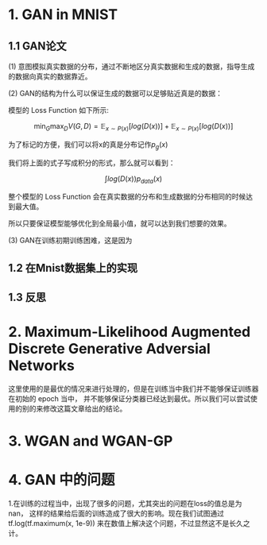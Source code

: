 # 1. GAN in MNIST

## 1.1 GAN论文

(1) 意图模拟真实数据的分布，通过不断地区分真实数据和生成的数据，指导生成的数据向真实的数据靠近。

(2) GAN的结构为什么可以保证生成的数据可以足够贴近真是的数据：
  
模型的 Loss Function 如下所示:
 
$$ \min_{G} \max_{D} V(G,D) = \mathbb{E}_{x\sim P(x)} [log(D(x))] + \mathbb{E}_{x\sim P(x)} [log(D(x))] $$
    
 
为了标记的方便，我们可以将x的真是分布记作$p_{g}(x)$

我们将上面的式子写成积分的形式，那么就可以看到：

$$\int log\big(D(x)\big)p_{data}(x) $$

整个模型的 Loss Function 会在真实数据的分布和生成数据的分布相同的时候达到最大值。

所以只要保证模型能够优化到全局最小值，就可以达到我们想要的效果。

(3) GAN在训练初期训练困难，这是因为


## 1.2 在Mnist数据集上的实现

## 1.3 反思

# 2. Maximum-Likelihood Augmented Discrete Generative Adversial Networks

这里使用的是最优的情况来进行处理的，但是在训练当中我们并不能够保证训练器在初始的 epoch 当中，
并不能够保证分类器已经达到最优。所以我们可以尝试使用的别的来修改这篇文章给出的结论。

# 3. WGAN and WGAN-GP


# 4. GAN 中的问题

1.在训练的过程当中，出现了很多的问题，尤其突出的问题在loss的值总是为 nan， 这样的结果给后面的训练造成了很大的影响。现在我们试图通过
tf.log(tf.maximum(x, 1e-9)) 来在数值上解决这个问题，不过显然这不是长久之计。
